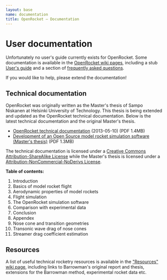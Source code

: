```yaml
---
layout: base
name: documentation
title: OpenRocket — Documentation
---
```


# User documentation

Unfortunately no user's guide currently exists for OpenRocket. Some documentation is available in the [OpenRocket wiki pages](http://apps.sourceforge.net/mediawiki/openrocket/), including a stub [User's guide](https://sourceforge.net/apps/mediawiki/openrocket/index.php?title=User%27s_Guide) and a section of [frequently asked questions](https://sourceforge.net/apps/mediawiki/openrocket/index.php?title=FAQ).

If you would like to help, please extend the documentation!

## Technical documentation

OpenRocket was originally written as the Master's thesis of Sampo Niskanen at Helsinki University of Technology. This thesis is being extended and updated as the OpenRocket technical documentation. Below is the latest technical documentation and the original Master's thesis.

 - [OpenRocket technical documentation](https://github.com/openrocket/openrocket/raw/master/core/doc/techdoc/techdoc.pdf) (2013-05-10)    (PDF 1.4MB)
 - [Development of an Open Source model rocket simulation software (Master's thesis)](http://openrocket.sourceforge.net/thesis.pdf)    (PDF 1.3MB)

The technical documentation is licensed under a [Creative Commons Attribution-ShareAlike License](http://creativecommons.org/licenses/by-sa/3.0/) while the Master's thesis is licensed under a [Attribution-NonCommercial-NoDerivs License](http://creativecommons.org/licenses/by-nd-nc/1.0/fi/deed.en).

**Table of contents:**

 1. Introduction
 1. Basics of model rocket flight
 1. Aerodynamic properties of model rockets
 1. Flight simulation
 1. The OpenRocket simulation software
 1. Comparison with experimental data
 1. Conclusion
 1. Appendex
   1. Nose cone and transition geometries
   1. Transonic wave drag of nose cones
   1. Streamer drag coefficient estimation

## Resources

A list of useful technical rocketry resources is available in the ["Resources" wiki page](https://sourceforge.net/apps/mediawiki/openrocket/index.php?title=Resources), including links to Barrowman's original report and thesis, extensions for the Barrowman method, experimental rocket data etc.
